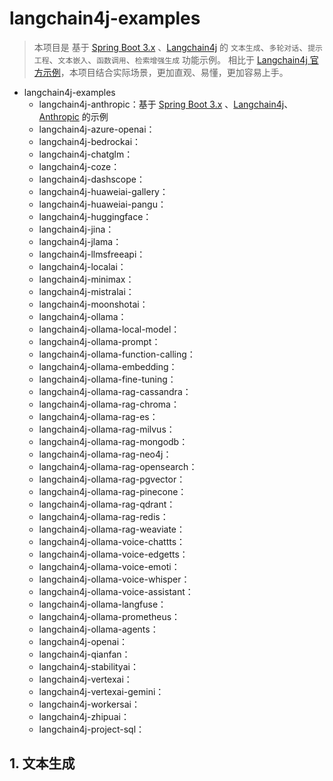 # langchain4j-examples

> 本项目是 基于 [Spring Boot 3.x](https://docs.spring.io/spring-boot/index.html) 、[Langchain4j](https://github.com/langchain4j) 的 `文本生成`、`多轮对话`、`提示工程`、`文本嵌入`、`函数调用`、`检索增强生成` 功能示例。
> 相比于 [Langchain4j 官方示例](https://github.com/langchain4j/langchain4j-examples)，本项目结合实际场景，更加直观、易懂，更加容易上手。


- langchain4j-examples
  - langchain4j-anthropic：基于 [Spring Boot 3.x](https://docs.spring.io/spring-boot/index.html) 、[Langchain4j](https://github.com/langchain4j)、[Anthropic](https://www.anthropic.com/) 的示例
  - langchain4j-azure-openai： 
  - langchain4j-bedrockai：
  - langchain4j-chatglm：
  - langchain4j-coze：
  - langchain4j-dashscope：
  - langchain4j-huaweiai-gallery：
  - langchain4j-huaweiai-pangu：
  - langchain4j-huggingface：
  - langchain4j-jina：
  - langchain4j-jlama：
  - langchain4j-llmsfreeapi：
  - langchain4j-localai：
  - langchain4j-minimax：
  - langchain4j-mistralai：
  - langchain4j-moonshotai：
  - langchain4j-ollama：
  - langchain4j-ollama-local-model：
  - langchain4j-ollama-prompt：
  - langchain4j-ollama-function-calling：
  - langchain4j-ollama-embedding：
  - langchain4j-ollama-fine-tuning：
  - langchain4j-ollama-rag-cassandra：
  - langchain4j-ollama-rag-chroma：
  - langchain4j-ollama-rag-es：
  - langchain4j-ollama-rag-milvus：
  - langchain4j-ollama-rag-mongodb：
  - langchain4j-ollama-rag-neo4j：
  - langchain4j-ollama-rag-opensearch：
  - langchain4j-ollama-rag-pgvector：
  - langchain4j-ollama-rag-pinecone：
  - langchain4j-ollama-rag-qdrant：
  - langchain4j-ollama-rag-redis：
  - langchain4j-ollama-rag-weaviate：
  - langchain4j-ollama-voice-chattts：
  - langchain4j-ollama-voice-edgetts：
  - langchain4j-ollama-voice-emoti：
  - langchain4j-ollama-voice-whisper：
  - langchain4j-ollama-voice-assistant：
  - langchain4j-ollama-langfuse：
  - langchain4j-ollama-prometheus：
  - langchain4j-ollama-agents：
  - langchain4j-openai：
  - langchain4j-qianfan：
  - langchain4j-stabilityai：
  - langchain4j-vertexai：
  - langchain4j-vertexai-gemini：
  - langchain4j-workersai：
  - langchain4j-zhipuai：
  - langchain4j-project-sql：

## 1. 文本生成


